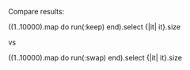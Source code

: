 Compare results:

((1..10000).map do run(:keep) end).select {|it| it}.size

vs

((1..10000).map do run(:swap) end).select {|it| it}.size
